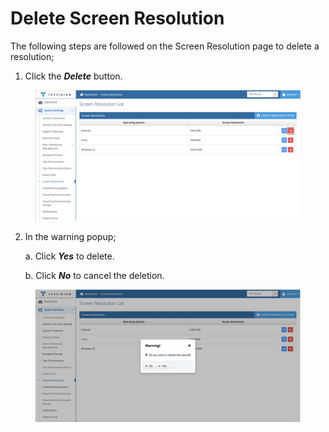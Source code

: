 # Delete Screen Resolution

The following steps are followed on the Screen Resolution page to delete a resolution;

1. Click the _**Delete**_ button.

<figure><img src="../../../.gitbook/assets/Screen Resol Screen Delete Button (2).png" alt=""><figcaption></figcaption></figure>

2.  In the warning popup;&#x20;

    a. Click _**Yes**_ to delete.

    b. Click _**No**_ to cancel the deletion.

<figure><img src="../../../.gitbook/assets/Screen Resol Delete Screen.png" alt=""><figcaption></figcaption></figure>
